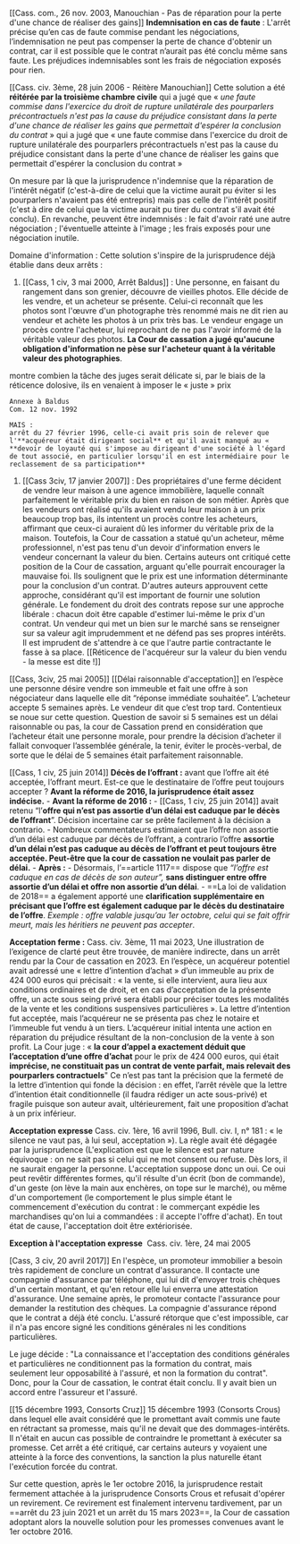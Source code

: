 [[Cass. com., 26 nov. 2003, Manouchian - Pas de réparation pour la perte d'une chance de réaliser des gains]]
**Indemnisation en cas de faute** : L'arrêt  précise qu’en cas de faute commise pendant les négociations, l’indemnisation ne peut pas compenser la perte de chance d'obtenir un contrat, car il est possible que le contrat n’aurait pas été conclu même sans faute. Les préjudices indemnisables sont les frais de négociation exposés pour rien.

[[Cass. civ. 3ème, 28 juin 2006 - Réitère Manouchian]]
Cette solution a été **réitérée par la troisième chambre civile** qui a jugé que « *une faute commise dans l'exercice du droit de rupture unilatérale des pourparlers précontractuels n'est pas la cause du préjudice consistant dans la perte d'une chance de réaliser les gains que permettait d'espérer la conclusion du contrat* » qui a jugé que « une faute commise dans l'exercice du droit de rupture unilatérale des pourparlers précontractuels n'est pas la cause du préjudice consistant dans la perte d'une chance de réaliser les gains que permettait d'espérer la conclusion du contrat »

On mesure par là que la jurisprudence n'indemnise que la réparation de l'intérêt négatif (c'est-à-dire de celui que la victime aurait pu éviter si les pourparlers n'avaient pas été entrepris) mais pas celle de l'intérêt positif (c'est à dire de celui que la victime aurait pu tirer du contrat s'il avait été conclu). En revanche, peuvent être indemnisés : le fait d'avoir raté une autre négociation ; l'éventuelle atteinte à l'image ; les frais exposés pour une négociation inutile.

Domaine d'information :
Cette solution s'inspire de la jurisprudence déjà établie dans deux arrêts :
1. [[Cass, 1 civ, 3 mai 2000, Arrêt Baldus]] : Une personne, en faisant du rangement dans son grenier, découvre de vieilles photos. Elle décide de les vendre, et un acheteur se présente. Celui-ci reconnaît que les photos sont l'œuvre d'un photographe très renommé mais ne dit rien au vendeur et achète les photos à un prix très bas. Le vendeur engage un procès contre l'acheteur, lui reprochant de ne pas l'avoir informé de la véritable valeur des photos. **La Cour de cassation a jugé qu'aucune obligation d'information ne pèse sur l'acheteur quant à la véritable valeur des photographies**.

montre combien la tâche des juges serait délicate si, par le biais de la réticence dolosive, ils en venaient à imposer le « juste » prix

```
Annexe à Baldus
Com. 12 nov. 1992

MAIS :
arrêt du 27 février 1996, celle-ci avait pris soin de relever que l'**acquéreur était dirigeant social** et qu'il avait manqué au « **devoir de loyauté qui s'impose au dirigeant d'une société à l'égard de tout associé, en particulier lorsqu'il en est intermédiaire pour le reclassement de sa participation** 
```

1. [[Cass 3civ, 17 janvier 2007]] : Des propriétaires d'une ferme décident de vendre leur maison à une agence immobilière, laquelle connaît parfaitement le véritable prix du bien en raison de son métier. Après que les vendeurs ont réalisé qu'ils avaient vendu leur maison à un prix beaucoup trop bas, ils intentent un procès contre les acheteurs, affirmant que ceux-ci auraient dû les informer du véritable prix de la maison. Toutefois, la Cour de cassation a statué qu'un acheteur, même professionnel, n'est pas tenu d'un devoir d'information envers le vendeur concernant la valeur du bien. Certains auteurs ont critiqué cette position de la Cour de cassation, arguant qu'elle pourrait encourager la mauvaise foi. Ils soulignent que le prix est une information déterminante pour la conclusion d'un contrat. D'autres auteurs approuvent cette approche, considérant qu'il est important de fournir une solution générale. Le fondement du droit des contrats repose sur une approche libérale : chacun doit être capable d'estimer lui-même le prix d'un contrat. Un vendeur qui met un bien sur le marché sans se renseigner sur sa valeur agit imprudemment et ne défend pas ses propres intérêts. Il est imprudent de s'attendre à ce que l'autre partie contractante le fasse à sa place.
[[Réticence de l'acquéreur sur la valeur du bien vendu - la messe est dite !]]


[[Cass, 3civ, 25 mai 2005]] [[Délai raisonnable d'acceptation]]
en l’espèce une personne désire vendre son immeuble et fait une offre à son négociateur dans laquelle elle dit “réponse immédiate souhaitée”. L’acheteur accepte 5 semaines après. Le vendeur dit que c’est trop tard. Contentieux se noue sur cette question. Question de savoir si 5 semaines est un délai raisonnable ou pas, la cour de Cassation prend en considération que l’acheteur était une personne morale, pour prendre la décision d’acheter il fallait convoquer l’assemblée générale, la tenir, éviter le procès-verbal, de sorte que le délai de 5 semaines était parfaitement raisonnable.


[[Cass, 1 civ, 25 juin 2014]]
**Décès de l’offrant :** avant que l’offre ait été acceptée, l’offrant meurt. Est-ce que le destinataire de l’offre peut toujours accepter ? **Avant la réforme de 2016, la jurisprudence était assez indécise.**
	- **Avant la réforme de 2016 :**
		- [[Cass, 1 civ, 25 juin 2014]] avait retenu “l’**offre qui n’est pas assortie d’un délai est caduque par le décès de l’offrant**”. Décision incertaine car se prête facilement à la décision a contrario. 
		- Nombreux commentateurs estimaient que l’offre non assortie d’un délai est caduque par décès de l’offrant, a contrario l’offre **assortie d’un délai n’est pas caduque au décès de l’offrant et peut toujours être acceptée. Peut-être que la cour de cassation ne voulait pas parler de délai.**
	- **Après :**
		- Désormais, l’==article 1117== dispose que *“l’offre est caduque en cas de décès de son auteur”,* **sans distinguer entre offre assortie d’un délai et offre non assortie d’un délai**. 
		- ==La loi de validation de 2018== a également apporté une **clarification supplémentaire en précisant que l’offre est également caduque par le décès du destinataire de l’offre**. *Exemple : offre valable jusqu’au 1er octobre, celui qui se fait offrir meurt, mais les héritiers ne peuvent pas accepter*.

**Acceptation ferme :**
Cass. civ. 3ème, 11 mai 2023,
Une illustration de l’exigence de clarté peut être trouvée, de manière indirecte, dans un arrêt rendu par la Cour de cassation en 2023. En l’espèce, un acquéreur potentiel avait adressé une « lettre d’intention d’achat » d’un immeuble au prix de 424 000 euros qui précisait : « la vente, si elle intervient, aura lieu aux conditions ordinaires et de droit, et en cas d’acceptation de la présente offre, un acte sous seing privé sera établi pour préciser toutes les modalités de la vente et les conditions suspensives particulières ». La lettre d’intention fut acceptée, mais l’acquéreur ne se présenta pas chez le notaire et l’immeuble fut vendu à un tiers. L’acquéreur initial intenta une action en réparation du préjudice résultant de la non-conclusion de la vente à son profit. La Cour juge : « **la cour d’appel a exactement déduit que l’acceptation d’une offre d’achat** pour le prix de 424 000 euros, qui était **imprécise, ne constituait pas un contrat de vente parfait, mais relevait des pourparlers contractuels**" Ce n’est pas tant la précision que la fermeté de la lettre d’intention qui fonde la décision : en effet, l’arrêt révèle que la lettre d’intention était conditionnelle (il faudra rédiger un acte sous-privé) et fragile puisque son auteur avait, ultérieurement, fait une proposition d’achat à un prix inférieur.

**Acceptation expresse**
Cass. civ. 1ère, 16 avril 1996, Bull. civ. I, n° 181 : « le silence ne vaut pas, à lui seul, acceptation »).
La règle avait été dégagée par la jurisprudence (L'explication est que le silence est par nature équivoque : on ne sait pas si celui qui ne mot consent ou refuse. Dès lors, il ne saurait engager la personne. L'acceptation suppose donc un oui. Ce oui peut revêtir différentes formes, qu'il résulte d'un écrit (bon de commande), d'un geste (on lève la main aux enchères, on tope sur le marché), ou même d'un comportement (le comportement le plus simple étant le commencement d'exécution du contrat : le commerçant expédie les marchandises qu'on lui a commandées : il accepte l'offre d'achat). En tout état de cause, l'acceptation doit être extériorisée.

**Exception à l'acceptation expresse**
 Cass. civ. 1ère, 24 mai 2005

[Cass, 3 civ, 20 avril 2017]]
En l'espèce, un promoteur immobilier a besoin très rapidement de conclure un contrat d'assurance. Il contacte une compagnie d'assurance par téléphone, qui lui dit d'envoyer trois chèques d'un certain montant, et qu'en retour elle lui enverra une attestation d'assurance. Une semaine après, le promoteur contacte l'assurance pour demander la restitution des chèques. La compagnie d'assurance répond que le contrat a déjà été conclu. L'assuré rétorque que c'est impossible, car il n'a pas encore signé les conditions générales ni les conditions particulières. 

Le juge décide : "La connaissance et l'acceptation des conditions générales et particulières ne conditionnent pas la formation du contrat, mais seulement leur opposabilité à l'assuré, et non la formation du contrat". Donc, pour la Cour de cassation, le contrat était conclu. Il y avait bien un accord entre l'assureur et l'assuré.

[[15 décembre 1993, Consorts Cruz]]
15 décembre 1993 (Consorts Crous) dans lequel elle avait considéré que le promettant avait commis une faute en rétractant sa promesse, mais qu'il ne devait que des dommages-intérêts. Il n'était en aucun cas possible de contraindre le promettant à exécuter sa promesse. Cet arrêt a été critiqué, car certains auteurs y voyaient une atteinte à la force des conventions, la sanction la plus naturelle étant l'exécution forcée du contrat.

Sur cette question, après le 1er octobre 2016, la jurisprudence restait fermement attachée à la jurisprudence Consorts Crous et refusait d'opérer un revirement. Ce revirement est finalement intervenu tardivement, par un ==arrêt du 23 juin 2021 et un arrêt du 15 mars 2023==, la Cour de cassation adoptant alors la nouvelle solution pour les promesses convenues avant le 1er octobre 2016.